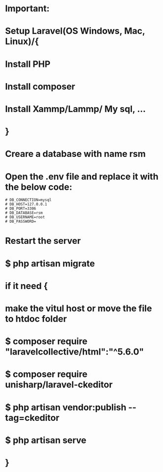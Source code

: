 # Important:
# Setup Laravel(OS Windows, Mac, Linux)/{
  #   Install PHP
  #   Install composer
  #   Install Xammp/Lammp/ My sql, ...
  #   }
# Creare a database with name rsm
# Open the .env file and replace it with the below code:
    # DB_CONNECTION=mysql
    # DB_HOST=127.0.0.1
    # DB_PORT=3306
    # DB_DATABASE=rsm
    # DB_USERNAME=root
    # DB_PASSWORD=
# Restart the server
# $ php artisan migrate
# if it need {
  # make the vitul host or move the file to htdoc folder
  # $ composer require "laravelcollective/html":"^5.6.0"
  # $ composer require unisharp/laravel-ckeditor
  # $ php artisan vendor:publish --tag=ckeditor
  # $ php artisan serve
# }

